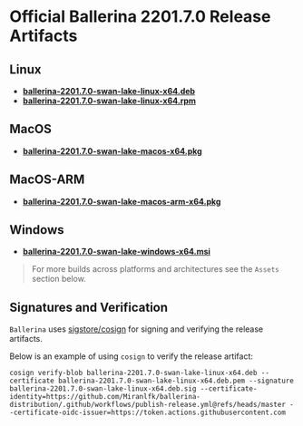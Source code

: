 # Official Ballerina 2201.7.0 Release Artifacts


## Linux

- **[ballerina-2201.7.0-swan-lake-linux-x64.deb](https://github.com/Miranlfk/ballerina-distribution/releases/download/v2201.7.0/ballerina-2201.7.0-swan-lake-linux-x64.deb)**
- **[ballerina-2201.7.0-swan-lake-linux-x64.rpm](https://github.com/Miranlfk/ballerina-distribution/releases/download/v2201.7.0/ballerina-2201.7.0-swan-lake-linux-x64.rpm)**


## MacOS

- **[ballerina-2201.7.0-swan-lake-macos-x64.pkg](https://github.com/Miranlfk/ballerina-distribution/releases/download/v2201.7.0/ballerina-2201.7.0-swan-lake-macos-x64.pkg)**

## MacOS-ARM

- **[ballerina-2201.7.0-swan-lake-macos-arm-x64.pkg](https://github.com/Miranlfk/ballerina-distribution/releases/download/v2201.7.0/ballerina-2201.7.0-swan-lake-macos-arm-x64.pkg)**

## Windows

- **[ballerina-2201.7.0-swan-lake-windows-x64.msi](https://github.com/Miranlfk/ballerina-distribution/releases/download/v2201.7.0/ballerina-2201.7.0-swan-lake-windows-x64.msi)**


>For more builds across platforms and architectures see the `Assets` section below.


## Signatures and Verification

`Ballerina` uses [sigstore/cosign](https://github.com/sigstore/cosign) for signing and verifying the release artifacts.


Below is an example of using `cosign` to verify the release artifact:

```
cosign verify-blob ballerina-2201.7.0-swan-lake-linux-x64.deb --certificate ballerina-2201.7.0-swan-lake-linux-x64.deb.pem --signature ballerina-2201.7.0-swan-lake-linux-x64.deb.sig --certificate-identity=https://github.com/Miranlfk/ballerina-distribution/.github/workflows/publish-release.yml@refs/heads/master --certificate-oidc-issuer=https://token.actions.githubusercontent.com
```




